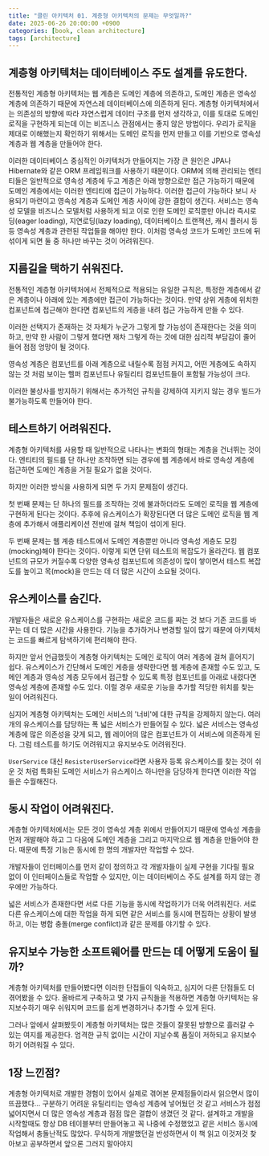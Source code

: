 ```yaml
---
title: "클린 아키텍처 01. 계층형 아키텍처의 문제는 무엇일까?"
date: 2025-06-26 20:00:00 +0900
categories: [book, clean architecture]
tags: [architecture]
---
```

## 계층형 아키텍처는 데이터베이스 주도 설계를 유도한다.

전통적인 계층형 아키텍처는 웹 계층은 도메인 계층에 의존하고, 도메인 계층은 영속성 계층에 의존하기 때문에 자연스레 데이터베이스에 의존하게 된다. 계층형 아키텍처에서는 의존성의 방향에 따라 자연스럽게 데이터 구조를 먼저 생각하고, 이를 토대로 도메인 로직을 구현하게 되는데 이는 비즈니스 관점에서는 좋지 않은 방법이다. 우리가 로직을 제대로 이해했는지 확인하기 위해서는 도메인 로직을 먼저 만들고 이를 기반으로 영속성 계층과 웹 계층을 만들어야 한다.

이러한 데이터베이스 중심적인 아키텍처가 만들어지는 가장 큰 원인은 JPA나 Hibernate와 같은 ORM 프레임워크를 사용하기 때문이다. ORM에 의해 관리되는 엔티티들은 일반적으로 영속성 계층에 두고 계층은 아래 방향으로만 접근 가능하기 때문에 도메인 계층에서는 이러한 엔티티에 접근이 가능하다. 이러한 접근이 가능하다 보니 사용되기 마련이고 영속성 계층과 도메인 계층 사이에 강한 결합이 생긴다. 서비스는 영속성 모델을 비즈니스 모델처럼 사용하게 되고 이로 인한 도메인 로직뿐만 아니라 즉시로딩(eager loading), 지연로딩(lazy loading), 데이터베이스 트랜잭션, 캐시 플러시 등등 영속성 계층과 관련된 작업들을 해야만 한다. 이처럼 영속성 코드가 도메인 코드에 뒤섞이게 되면 둘 중 하나만 바꾸는 것이 어려워진다.

## 지름길을 택하기 쉬워진다.

전통적인 계층형 아키텍처에서 전체적으로 적용되는 유일한 규칙은, 특정한 계층에서 같은 계층이나 아래에 있는 계층에만 접근이 가능하다는 것이다. 만약 상위 게층에 위치한 컴포넌트에 접근해야 한다면 컴포넌트의 게층을 내려 접근 가능하게 만들 수 있다.

이러한 선택지가 존재하는 것 자체가 누군가 그렇게 할 가능성이 존재한다는 것을 의미하고, 만약 한 사람이 그렇게 했다면 재차 그렇게 하는 것에 대한 심리적 부담감이 줄어들어 점점 엉망이 될 것이다.

영속성 계층은 컴포넌트를 아래 계층으로 내릴수록 점점 커지고, 어떤 게층에도 속하지 않는 것 처럼 보이는 헬퍼 컴포넌트나 유틸리티 컴포넌트들이 포함될 가능성이 크다.

이러한 불상사를 방지하기 위해서는 추가적인 규칙을 강제하여 지키지 않는 경우 빌드가 불가능하도록 만들어야 한다.

## 테스트하기 어려워진다.

계층형 아키텍처를 사용할 때 일반적으로 나타나는 변화의 형태는 계층을 건너뛰는 것이다. 엔티티의 필드를 단 하나만 조작하면 되는 경우에 웹 계층에서 바로 영속성 계층에 접근하면 도메인 계층을 거칠 필요가 없을 것이다.

하지만 이러한 방식을 사용하게 되면 두 가지 문제점이 생긴다.

첫 번째 문제는 단 하나의 필드를 조작하는 것에 불과하더라도 도메인 로직을 웹 계층에 구현하게 된다는 것이다. 추후에 유스케이스가 확장된다면 더 많은 도메인 로직을 웹 계층에 추가해서 애플리케이션 전반에 걸쳐 책임이 섞이게 된다.

두 번째 문제는 웹 계층 테스트에서 도메인 계층뿐만 아니라 영속성 게층도 모킹(mocking)해야 한다는 것이다. 이렇게 되면 단위 테스트의 복잡도가 올라간다. 웹 컴포넌트의 규모가 커질수록 다양한 영속성 컴포넌트에 의존성이 많이 쌓이면서 테스트 복잡도를 높이고 목(mock)을 만드는 데 더 많은 시간이 소요될 것이다.

## 유스케이스를 숨긴다.

개발자들은 새로운 유스케이스를 구현하는 새로운 코드를 짜는 것 보다 기존 코드를 바꾸는 데 더 많은 시간을 사용한다. 기능을 추가하거나 변경할 일이 많기 때문에 아키텍처는 코드를 빠르게 탐색하기에 편리해야 한다.

하지만 앞서 언급했듯이 계층형 아키텍처는 도메인 로직이 여러 계층에 걸쳐 흩어지기 쉽다. 유스케이스가 간단해서 도메인 게층을 생략한다면 웹 계층에 존재할 수도 있고, 도메인 계층과 영속성 계층 모두에서 접근할 수 있도록 특정 컴포넌트를 아래로 내렸다면 영속성 계층에 존재할 수도 있다. 이럴 경우 새로운 기능을 추가할 적당한 위치를 찾는 일이 어려워진다.

심지어 계층형 아키텍처는 도메인 서비스의 '너비'에 대한 규칙을 강제하지 않는다. 여러 개의 유스케이스를 담당하는 폭 넓은 서비스가 만들어질 수 있다. 넓은 서비스는 영속성 계층에 많은 의존성을 갖게 되고, 웹 레이어의 많은 컴포넌트가 이 서비스에 의존하게 된다. 그럼 테스트를 하기도 어려워지고 유지보수도 어려워진다.

`UserService` 대신 `ResisterUserService`라면 사용자 등록 유스케이스를 찾는 것이 쉬운 것 처럼 특화된 도메인 서비스가 유스케이스 하나만을 담당하게 한다면 이러한 작업들은 수월해진다.

## 동시 작업이 어려워진다.

계층형 아키텍처에서는 모든 것이 영속성 계층 위에서 만들어지기 때문에 영속성 계층을 먼저 개발해야 하고 그 다음에 도메인 계층을 그리고 마지막으로 웹 계층을 만들어야 한다. 때문에 특정 기능은 동시에 한 명의 개발자만 작업할 수 있다.

개발자들이 인터페이스를 먼저 같이 정의하고 각 개발자들이 실제 구현을 기다릴 필요 없이 이 인터페이스들로 작업할 수 있지만, 이는 데이터베이스 주도 설계를 하지 않는 경우에만 가능하다.

넓은 서비스가 존재한다면 서로 다른 기능을 동시에 작업하기가 더욱 어려워진다. 서로 다른 유스케이스에 대한 작업을 하게 되면 같은 서비스를 동시에 편집하는 상황이 발생하고, 이는 병합 충돌(merge confilct)과 같은 문제를 야기할 수 있다.

## 유지보수 가능한 소프트웨어를 만드는 데 어떻게 도움이 될까?

계층형 아키텍처를 만들어봤다면 이러한 단접들이 익숙하고, 심지어 다른 단점들도 더 겪어봤을 수 있다. 올바르게 구축하고 몇 가지 규칙들을 적용하면 계층형 아키텍처는 유지보수하기 매우 쉬워지며 코드를 쉽게 변경하거나 추가할 수 있게 된다.

그러나 앞에서 살펴봤듯이 계층형 아키텍처는 많은 것들이 잘못된 방향으로 흘러갈 수 있는 여지를 제공한다. 엄격한 규칙 없이는 시간이 지날수록 품질이 저하되고 유지보수하기 어려워질 수 있다.

## 1장 느낀점?

계층형 아키텍처로 개발한 경험이 있어서 실제로 겪어본 문제점들이라서 읽으면서 많이 뜨끔했다... 
구분하기 어려운 유틸리티는 영속성 계층에 넣어뒀던 것 같고 서비스가 점점 넓어지면서 더 많은 영속성 계층과 점점 많은 결합이 생겼던 것 같다. 설계하고 개발을 시작할때도 항상 DB 테이블부터 만들어놓고 꼭 나중에 수정했었고 같은 서비스 동시에 작업해서 충돌난적도 많았다. 무식하게 개발했던걸 반성하면서 이 책 읽고 이것저것 찾아보고 공부하면서 앞으론 그러지 말아야지